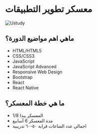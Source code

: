 # معسكر تطوير التطبيقات

![Ustudy](https://raw.githubusercontent.com/x39OME/Ustudy-Camp/main/ustudy24.jpg)

 ## ماهي اهم مواضيع الدورة؟
- HTML/HTML5
- CSS/CSS3
- JavaScript
- JavaScript Advanced
- Responsive Web Design
- Bootstrap
- React
- React Native

 ## ما هي خطة المعسكر؟


- المعسكر يبدا 1/8
- مدة المعسكر 6 أسابيع
- اجمالي عدد الساعات قرابة ٥٠-٦٠ تدريبية
